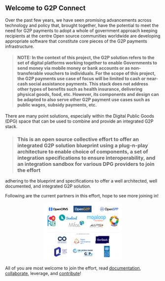 ## Welcome to G2P Connect

Over the past few years, we have seen promising advancements across technology and policy that, brought together, have the potential to meet the need for G2P payments to adopt a whole of government approach keeping recipients at the centre Open source communities worldwide are developing appropriate software that constitute core pieces of the G2P payments infrastructure.

> #### NOTE: In the context of this project, the G2P solution refers to the set of digital platforms working together to enable Governments to send money via mobile money or bank accounts or as non-transferable vouchers to individuals. For the scope of this project, the G2P payments use case of focus will be limited to cash or near-cash social assistance payments. This stack does not address other types of benefits such as health insurance, delivering physical goods, food, etc. However, its components and design can be adapted to also serve other G2P payment use cases such as public wages, subsidy payments, etc.

There are many point solutions, especially within the Digital Public Goods (DPG) space that can be used to combine and provide an integrated G2P stack.

> ### This is an open source collective effort to offer an integrated G2P solution blueprint using a plug-n-play architecture to enable choice of components, a set of integration specifications to ensure interoperability, and an integration sandbox for various DPG providers to join the effort 
adhering to the blueprint and specifications to offer a well architected, well documented, and integrated G2P solution.

Following are the current partners in this effort, hope to see more joining in!
<div align="center">
  <img src="https://github.com/G2P-Connect/.github/blob/main/Screen%20Shot%202022-10-05%20at%204.04.37%20PM.png"
       alt="Current Partner Logos"
       width="50%" height="50%"
  />
</div>

All of you are most welcome to join the effort, read [documentation](https://github.com/G2P-Connect/common/tree/main/docs), [collaborate](https://github.com/G2P-Connect/.github/discussions), leverage, and [contribute](https://github.com/G2P-Connect/.github/blob/main/CONTRIBUTING.md)! 
